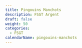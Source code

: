 ```yaml
---
title: Pingouins Manchots
description: FSGT Argent
draft: false
weight: 50
categories:
  - FSGT
calendarName: pingouins-manchots
---
```


